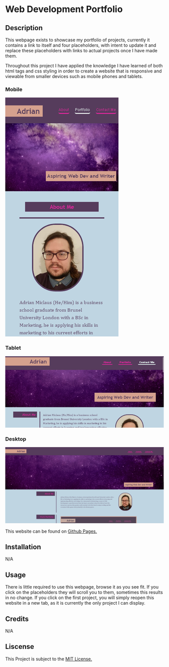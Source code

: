 # Web Development Portfolio

## Description

This webpage exists to showcase my portfolio of projects, currently it contains a link to itself and four placeholders, with intent to update it and replace these placeholders with links to actual projects once I have made them.

Throughout this project I have applied the knowledge I have learned of both html tags and css styling in order to create a website that is responsive and viewable from smaller devices such as mobile phones and tablets.

### Mobile

![A screenshot of the mobile view.](assets/images/phonePortrait.png)

### Tablet

![A screenshot of the tablet view.](assets/images/tabletLandscape.png)

### Desktop

![A screenshot of the desktop view.](assets/images/desktopView.png)

This website can be found on [Github Pages.](https://applepieorchard.github.io/adrian-web-portfolio/)

## Installation

N/A

## Usage

There is little required to use this webpage, browse it as you see fit. If you click on the placeholders they will scroll you to them, sometimes this results in no change. If you click on the first project, you will simply reopen this website in a new tab, as it is currently the only project I can display.

## Credits

N/A

## Liscense

This Project is subject to the [MIT License.](LICENSE)